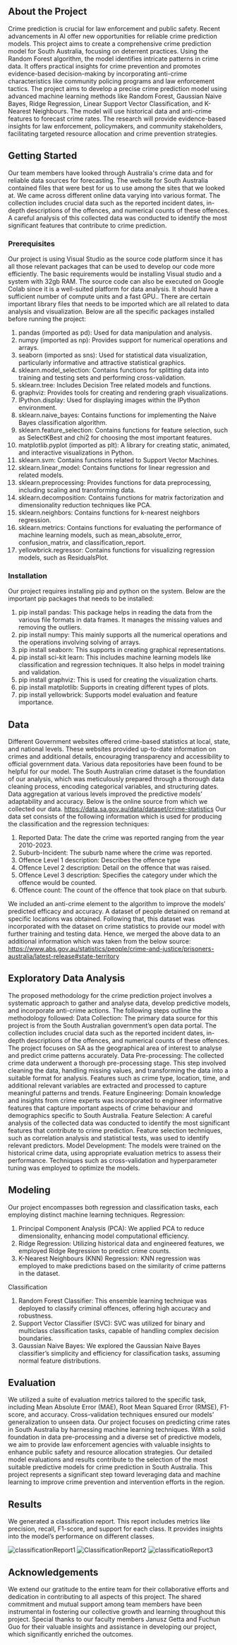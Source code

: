 ## About the Project
Crime prediction is crucial for law enforcement and public safety. Recent advancements in AI offer new opportunities for reliable crime prediction models. This project aims to create a comprehensive crime prediction model for South Australia, focusing on deterrent practices. Using the Random Forest algorithm, the model identifies intricate patterns in crime data. It offers practical insights for crime prevention and promotes evidence-based decision-making by incorporating anti-crime characteristics like community policing programs and law enforcement tactics.
The project aims to develop a precise crime prediction model using advanced machine learning methods like Random Forest, Gaussian Naive Bayes, Ridge Regression, Linear Support Vector Classification, and K-Nearest Neighbours. The model will use historical data and anti-crime features to forecast crime rates. The research will provide evidence-based insights for law enforcement, policymakers, and community stakeholders, facilitating targeted resource allocation and crime prevention strategies.


## Getting Started
Our team members have looked through Australia's crime data and for reliable data sources for forecasting. The website for South Australia contained files that were best for us to use among the sites that we looked at. We came across different online data varying into various format. The collection includes crucial data such as the reported incident dates, in-depth descriptions of the offences, and numerical counts of these offences. A careful analysis of this collected data was conducted to identify the most significant features that contribute to crime prediction.

### Prerequisites
Our project is using Visual Studio as the source code platform since it has all those relevant packages that can be used to develop our code more efficiently. The basic requirements would be installing Visual studio and a system with 32gb RAM. The source code can also be executed on Google Colab since it is a well-suited platform for data analysis. It should have a sufficient number of compute units and a fast GPU.. There are certain important library files that needs to be imported which are all related to data analysis and visualization. Below are all the specific packages installed before running the project:

1. pandas (imported as pd): Used for data manipulation and analysis.
2. numpy (imported as np): Provides support for numerical operations and arrays.
3. seaborn (imported as sns): Used for statistical data visualization, particularly informative and attractive statistical graphics.
4. sklearn.model_selection: Contains functions for splitting data into training and testing sets and performing cross-validation.
5. sklearn.tree: Includes Decision Tree related models and functions.
6. graphviz: Provides tools for creating and rendering graph visualizations.
7. IPython.display: Used for displaying images within the IPython environment.
8. sklearn.naive_bayes: Contains functions for implementing the Naive Bayes classification algorithm.
9. sklearn.feature_selection: Contains functions for feature selection, such as SelectKBest and chi2 for choosing the most important features.
10. matplotlib.pyplot (imported as plt): A library for creating static, animated, and interactive visualizations in Python.
11. sklearn.svm: Contains functions related to Support Vector Machines.
12. sklearn.linear_model: Contains functions for linear regression and related models.
13. sklearn.preprocessing: Provides functions for data preprocessing, including scaling and transforming data.
14. sklearn.decomposition: Contains functions for matrix factorization and dimensionality reduction techniques like PCA.
15. sklearn.neighbors: Contains functions for k-nearest neighbors regression.
16. sklearn.metrics: Contains functions for evaluating the performance of machine learning models, such as mean_absolute_error, confusion_matrix, and classification_report.
17. yellowbrick.regressor: Contains functions for visualizing regression models, such as ResidualsPlot.

### Installation
Our project requires installing pip and python on the system. Below are the important pip packages that needs to be installed:
1. pip install pandas: This package helps in reading the data from the various file formats in data frames. It manages the missing values and removing the outliers.
2. pip install numpy: This mainly supports all the numerical operations and the operations involving solving of arrays.
3. pip install seaborn: This supports in creating graphical representations.
4. pip install sci-kit learn: This includes machine learning models like classification and regression techniques. It also helps in model training and validation. 
5. pip install graphviz: This is used for creating the visualization charts.
6. pip install matplotlib: Supports in creating different types of plots.
7. pip install yellowbrick: Supports model evaluation and feature importance. 

## Data

Different Government websites offered crime-based statistics at local, state, and national levels. These websites provided up-to-date information on crimes and additional details, encouraging transparency and accessibility to official government data. Various data repositories have been found to be helpful for our model. The South Australian crime dataset is the foundation of our analysis, which was meticulously prepared through a thorough data cleaning process, encoding categorical variables, and structuring dates. Data aggregation at various levels improved the predictive models’ adaptability and accuracy. Below is the online source from which we collected our data. 
https://data.sa.gov.au/data/dataset/crime-statistics
Our data set consists of the following information which is used for producing the classification and the regression techniques:
1. Reported Data: The date the crime was reported ranging from the year 2010-2023.
2. Suburb-Incident: The suburb name where the crime was reported.
3. Offence Level 1 description: Describes the offence type
4. Offence Level 2 description: Detail on the offence that was raised.
5. Offence Level 3 description: Specifies the category under which the offence would be counted.
6. Offence count: The count of the offence that took place on that suburb.

We included an anti-crime element to the algorithm to improve the models’ predicted efficacy and accuracy. A dataset of people detained on remand at specific locations was obtained. Following that, this dataset was incorporated with the dataset on crime statistics to provide our model with further training and testing data. Hence, we merged the above data to an additional information which was taken from the below source:
https://www.abs.gov.au/statistics/people/crime-and-justice/prisoners-australia/latest-release#state-territory 

## Exploratory Data Analysis
The proposed methodology for the crime prediction project involves a systematic approach to gather and analyse data, develop predictive models, and incorporate anti-crime actions.
The following steps outline the methodology followed:
Data Collection: The primary data source for this project is from the South Australian government’s open data portal. The collection includes crucial data such as the reported incident dates, in-depth descriptions of the offences, and numerical counts of these offences. The project focuses on SA as the geographical area of interest to analyse and predict crime patterns accurately.
Data Pre-processing: The collected crime data underwent a thorough pre-processing stage. This step involved cleaning the data, handling missing values, and transforming the data into a suitable format for analysis. Features such as crime type, location, time, and additional relevant variables are extracted and processed to capture meaningful patterns and trends.
Feature Engineering: Domain knowledge and insights from crime experts was incorporated to engineer informative features that capture important aspects of crime behaviour and demographics specific to South Australia.
Feature Selection: A careful analysis of the collected data was conducted to identify the most significant features that contribute to crime prediction. Feature selection techniques, such as correlation analysis and statistical tests, was used to identify relevant predictors.
Model Development: The models were trained on the historical crime data, using appropriate evaluation metrics to assess their performance. Techniques such as cross-validation and hyperparameter tuning was employed to optimize the models.



## Modeling
Our project encompasses both regression and classification tasks, each employing distinct machine learning techniques.
Regression: 
1. Principal Component Analysis (PCA): We applied PCA to reduce dimensionality, enhancing model computational efficiency.
2. Ridge Regression: Utilizing historical data and engineered features, we employed Ridge Regression to predict crime counts.
3. K-Nearest Neighbours (KNN) Regression: KNN regression was employed to make predictions based on the similarity of crime patterns in the dataset.

Classification
1. Random Forest Classifier: This ensemble learning technique was deployed to classify criminal offences, offering high accuracy and robustness.
2. Support Vector Classifier (SVC): SVC was utilized for binary and multiclass classification tasks, capable of handling complex decision boundaries.
3. Gaussian Naive Bayes: We explored the Gaussian Naive Bayes classifier’s simplicity and efficiency for classification tasks, assuming normal feature distributions.

## Evaluation

We utilized a suite of evaluation metrics tailored to the specific task, including Mean Absolute Error (MAE), Root Mean Squared Error (RMSE), F1-score, and accuracy. Cross-validation techniques ensured our models’ generalization to unseen data. Our project focuses on predicting crime rates in South Australia by harnessing machine learning techniques. With a solid foundation in data pre-processing and a diverse set of predictive models, we aim to provide law enforcement agencies with valuable insights to enhance public safety and resource allocation strategies. Our detailed model evaluations and results contribute to the selection of the most suitable predictive models for crime prediction in South Australia. This project represents a significant step toward leveraging data and machine learning to improve crime prevention and intervention efforts in the region.

## Results
We generated a classification report. This report includes metrics like precision, recall, F1-score, and support for each class. It provides insights into the model’s performance on different classes.
 
![classificationReport1](https://github.com/AdibaHasin/Crime-Prediction-Capston-Unit-/assets/44343038/e5dfc4d8-e725-4567-8756-4cb2356447fa)
![ClassificationReport2](https://github.com/AdibaHasin/Crime-Prediction-Capston-Unit-/assets/44343038/f090feef-6eba-4102-89a7-93af4b8c3cda)
![classificatioReport3](https://github.com/AdibaHasin/Crime-Prediction-Capston-Unit-/assets/44343038/3ac3d3ad-fc9a-4385-a8a9-98c08a6a203b)


## Acknowledgements
We extend our gratitude to the entire team for their collaborative efforts and dedication in contributing to all aspects of this project. The shared commitment and mutual support among team members have been instrumental in fostering our collective growth and learning throughout this project. Special thanks to our faculty members Janusz Getta and Fuchun Guo for their valuable insights and assistance in developing our project, which significantly enriched the outcomes.
